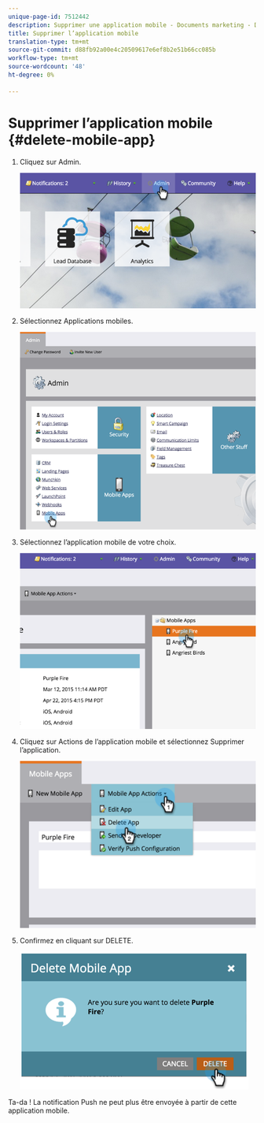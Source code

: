 ```yaml
---
unique-page-id: 7512442
description: Supprimer une application mobile - Documents marketing - Documentation du produit
title: Supprimer l’application mobile
translation-type: tm+mt
source-git-commit: d88fb92a00e4c20509617e6ef8b2e51b66cc085b
workflow-type: tm+mt
source-wordcount: '48'
ht-degree: 0%

---
```



# Supprimer l’application mobile {#delete-mobile-app}

1. Cliquez sur Admin.

   ![](assets/image2015-4-22-16-3a12-3a32.png)

1. Sélectionnez Applications mobiles.

   ![](assets/image2015-4-22-16-3a14-3a29.png)

1. Sélectionnez l’application mobile de votre choix.

   ![](assets/image2015-4-22-17-3a22-3a11.png)

1. Cliquez sur Actions de l’application mobile et sélectionnez Supprimer l’application.

   ![](assets/image2015-4-22-17-3a21-3a51.png)

1. Confirmez en cliquant sur DELETE.

   ![](assets/image2015-4-22-17-3a23-3a18.png)

Ta-da ! La notification Push ne peut plus être envoyée à partir de cette application mobile.
